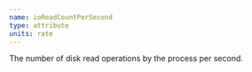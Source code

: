 ```yaml
---
name: ioReadCountPerSecond
type: attribute
units: rate
---
```


The number of disk read operations by the process per second.
